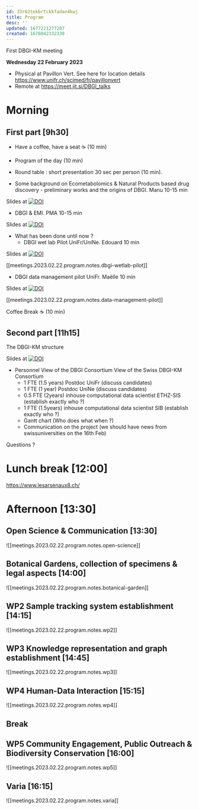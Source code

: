 ```yaml
---
id: 33r62tekbrtckkfadan4kwj
title: Program
desc: ''
updated: 1677221277207
created: 1676042332330
---
```


First DBGI-KM meeting 

**Wednesday 22 February 2023**

- Physical at Pavillon Vert. See here for location details https://www.unifr.ch/scimed/fr/pavillonvert
- Remote at https://meet.jit.si/DBGI_talks

# Morning 

## First part [9h30]

- Have a coffee, have a seat ☕ (10 min)

- Program of the day (10 min)

- Round table : short presentation 30 sec per person (10 min).


- Some background on Ecometabolomics & Natural Products based drug discovery - preliminary works and the origins of DBGI. Manu 10-15 min

Slides at <a href="https://doi.org/10.5281/zenodo.7666200"><img src="https://zenodo.org/badge/DOI/10.5281/zenodo.7666200.svg" alt="DOI"></a>


- DBGI & EMI. PMA 10-15 min

Slides at <a href="https://doi.org/10.5281/zenodo.7662428"><img src="https://zenodo.org/badge/DOI/10.5281/zenodo.7662428.svg" alt="DOI"></a>


- What has been done until now ?
  - DBGI wet lab Pilot UniFr/UniNe. Edouard 10 min

Slides at <a href="https://doi.org/10.5281/zenodo.7661180"><img src="https://zenodo.org/badge/DOI/10.5281/zenodo.7661180.svg" alt="DOI"></a>

[[meetings.2023.02.22.program.notes.dbgi-wetlab-pilot]]

  - DBGI data management pilot UniFr. Maëlle 10 min

Slides at <a href="https://doi.org/10.5281/zenodo.7665022"><img src="https://zenodo.org/badge/DOI/10.5281/zenodo.7665022.svg" alt="DOI"></a>

[[meetings.2023.02.22.program.notes.data-management-pilot]]

Coffee Break ☕ (10 min) 

## Second part [11h15] 

The DBGI-KM structure

Slides at <a href="https://doi.org/10.5281/zenodo.7663471"><img src="https://zenodo.org/badge/DOI/10.5281/zenodo.7663471.svg" alt="DOI"></a>

- Personnel
  View of the DBGI Consortium
  View of the Swiss DBGI-KM Consortium
    - 1 FTE (1.5 years) Postdoc UniFr (discuss candidates)
    - 1 FTE (1 year) Postdoc UniNe (discuss candidates)
    - 0.5 FTE (2years) inhouse computational data scientist ETHZ-SIS (establish exactly who ?)
    - 1 FTE (1.5years) inhouse computational data scientist SIB (establish exactly who ?)
  - Gantt chart (Who does what when ?)
  - Communication on the project (we should have news from swissuniversities on the 16th Feb)

Questions ? 

# Lunch break [12:00]

https://www.lesarsenaux8.ch/

# Afternoon [13:30]

## Open Science & Communication [13:30]

![[meetings.2023.02.22.program.notes.open-science]]

## Botanical Gardens, collection of specimens & legal aspects [14:00]

![[meetings.2023.02.22.program.notes.botanical-garden]]

## WP2 Sample tracking system establishment [14:15]

![[meetings.2023.02.22.program.notes.wp2]]

## WP3 Knowledge representation and graph establishment [14:45]

![[meetings.2023.02.22.program.notes.wp3]]

## WP4 Human-Data Interaction [15:15]

![[meetings.2023.02.22.program.notes.wp4]]

## Break 
## WP5 Community Engagement, Public Outreach & Biodiversity Conservation [16:00]

![[meetings.2023.02.22.program.notes.wp5]]

## Varia [16:15]

![[meetings.2023.02.22.program.notes.varia]]
